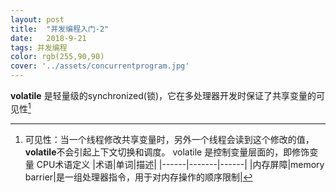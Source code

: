 ```yaml
---
layout: post
title:  "并发编程入门-2"
date:   2018-9-21
tags: 并发编程
color: rgb(255,90,90)
cover: '../assets/concurrentprogram.jpg'
---
```


**volatile** 是轻量级的synchronized(锁)，它在多处理器开发时保证了共享变量的可见性[^1]
[^1]: 可见性：当一个线程修改共享变量时，另外一个线程会读到这个修改的值，**volatile**不会引起上下文切换和调度。
volatile 是控制变量层面的，即修饰变量
CPU术语定义
|术语|单词|描述|
|------|-------|------|
|内存屏障|memory barrier|是一组处理器指令，用于对内存操作的顺序限制|
